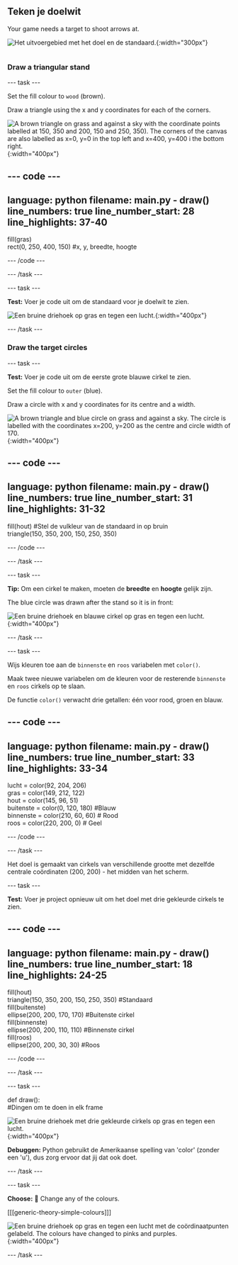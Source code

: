 ## Teken je doelwit

<div style="display: flex; flex-wrap: wrap">
<div style="flex-basis: 200px; flex-grow: 1; margin-right: 15px;">
Your game needs a target to shoot arrows at.
</div>
<div>

![Het uitvoergebied met het doel en de standaard.](images/three-circles.png){:width="300px"}

</div>
</div>

### Draw a triangular stand

--- task ---

Set the fill colour to `wood` (brown).

Draw a triangle using the x and y coordinates for each of the corners.

![A brown triangle on grass and against a sky with the coordinate points labelled at 150, 350 and 200, 150 and 250, 350). The corners of the canvas are also labelled as x=0, y=0 in the top left and x=400, y=400 i the bottom right.](images/stand_coords.png){:width="400px"}

--- code ---
---
language: python filename: main.py - draw() line_numbers: true line_number_start: 28
line_highlights: 37-40
---
  fill(gras)   
rect(0, 250, 400, 150) #x, y, breedte, hoogte

--- /code ---

--- /task ---

--- task ---

**Test:** Voer je code uit om de standaard voor je doelwit te zien.

![Een bruine driehoek op gras en tegen een lucht.](images/target-stand.png){:width="400px"}

--- /task ---

### Draw the target circles

--- task ---

**Test:** Voer je code uit om de eerste grote blauwe cirkel te zien.

Set the fill colour to `outer` (blue).

Draw a circle with x and y coordinates for its centre and a width.

![A brown triangle and blue circle on grass and against a sky. The circle is labelled with the coordinates x=200, y=200 as the centre and circle width of 170.](images/circle-coords.png){:width="400px"}

--- code ---
---
language: python filename: main.py - draw() line_numbers: true line_number_start: 31
line_highlights: 31-32
---

  fill(hout) #Stel de vulkleur van de standaard in op bruin     
triangle(150, 350, 200, 150, 250, 350)

--- /code ---

--- /task ---

--- task ---

**Tip:** Om een cirkel te maken, moeten de **breedte** en **hoogte** gelijk zijn.

The blue circle was drawn after the stand so it is in front:

![Een bruine driehoek en blauwe cirkel op gras en tegen een lucht.](images/blue-circle.png){:width="400px"}

--- /task ---

--- task ---

Wijs kleuren toe aan de `binnenste` en `roos` variabelen met `color()`.

Maak twee nieuwe variabelen om de kleuren voor de resterende `binnenste` en `roos` cirkels op te slaan.

De functie `color()` verwacht drie getallen: één voor rood, groen en blauw.

--- code ---
---
language: python filename: main.py - draw() line_numbers: true line_number_start: 33
line_highlights: 33-34
---
lucht = color(92, 204, 206)   
gras = color(149, 212, 122)   
hout = color(145, 96, 51)   
buitenste = color(0, 120, 180) #Blauw    
binnenste = color(210, 60, 60) # Rood    
roos = color(220, 200, 0) # Geel

--- /code ---

--- /task ---

Het doel is gemaakt van cirkels van verschillende grootte met dezelfde centrale coördinaten (200, 200) - het midden van het scherm.

--- task ---

**Test:** Voer je project opnieuw uit om het doel met drie gekleurde cirkels te zien.

--- code ---
---
language: python filename: main.py - draw() line_numbers: true line_number_start: 18
line_highlights: 24-25
---
  fill(hout)    
triangle(150, 350, 200, 150, 250, 350) #Standaard    
fill(buitenste)   
ellipse(200, 200, 170, 170) #Buitenste cirkel   
fill(binnenste)   
ellipse(200, 200, 110, 110) #Binnenste cirkel   
fill(roos)   
ellipse(200, 200, 30, 30) #Roos

--- /code ---

--- /task ---

--- task ---

def draw():   
#Dingen om te doen in elk frame

![Een bruine driehoek met drie gekleurde cirkels op gras en tegen een lucht.](images/three-circles.png){:width="400px"}

**Debuggen:** Python gebruikt de Amerikaanse spelling van 'color' (zonder een 'u'), dus zorg ervoor dat jij dat ook doet.

--- /task ---

--- task ---

**Choose:** 💭 Change any of the colours.

[[[generic-theory-simple-colours]]]

![Een bruine driehoek op gras en tegen een lucht met de coördinaatpunten gelabeld. The colours have changed to pinks and purples.](images/alternative-colours.png){:width="400px"}


--- /task ---



